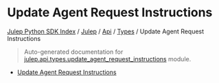 # Update Agent Request Instructions

[Julep Python SDK Index](../../../README.md#julep-python-sdk-index) / [Julep](../../index.md#julep) / [Api](../index.md#api) / [Types](./index.md#types) / Update Agent Request Instructions

> Auto-generated documentation for [julep.api.types.update_agent_request_instructions](../../../../../../../julep/api/types/update_agent_request_instructions.py) module.
- [Update Agent Request Instructions](#update-agent-request-instructions)
